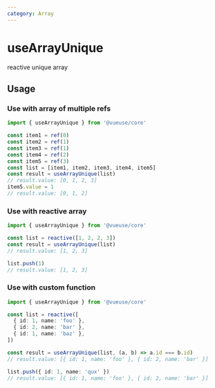 ```yaml
---
category: Array
---
```


# useArrayUnique

reactive unique array

## Usage

### Use with array of multiple refs

```ts
import { useArrayUnique } from '@vueuse/core'

const item1 = ref(0)
const item2 = ref(1)
const item3 = ref(1)
const item4 = ref(2)
const item5 = ref(3)
const list = [item1, item2, item3, item4, item5]
const result = useArrayUnique(list)
// result.value: [0, 1, 2, 3]
item5.value = 1
// result.value: [0, 1, 2]
```

### Use with reactive array

```ts
import { useArrayUnique } from '@vueuse/core'

const list = reactive([1, 2, 2, 3])
const result = useArrayUnique(list)
// result.value: [1, 2, 3]

list.push(1)
// result.value: [1, 2, 3]
```

### Use with custom function

```ts
import { useArrayUnique } from '@vueuse/core'

const list = reactive([
  { id: 1, name: 'foo' },
  { id: 2, name: 'bar' },
  { id: 1, name: 'baz' },
])

const result = useArrayUnique(list, (a, b) => a.id === b.id)
// result.value: [{ id: 1, name: 'foo' }, { id: 2, name: 'bar' }]

list.push({ id: 1, name: 'qux' })
// result.value: [{ id: 1, name: 'foo' }, { id: 2, name: 'bar' }]
```
